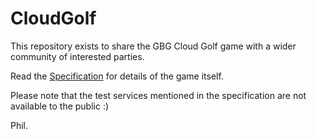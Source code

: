 # CloudGolf
This repository exists to share the GBG Cloud Golf game with a wider community of interested parties.

Read the [Specification](SPECIFICATION.md) for details of the game itself.

Please note that the test services mentioned in the specification are not available to the public :)

Phil.
